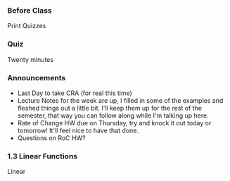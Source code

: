 ### Before Class
Print Quizzes


### Quiz
Twenty minutes
### Announcements
- Last Day to take CRA (for real this time)
- Lecture Notes for the week are up, I filled in some of the examples and fleshed things out a little bit. I'll keep them up for the rest of the semester, that way you can follow along while I'm talking up here.
- Rate of Change HW due on Thursday, try and knock it out today or tomorrow! It'll feel nice to have that done.
- Questions on RoC HW?

### 1.3 Linear Functions
Linear 